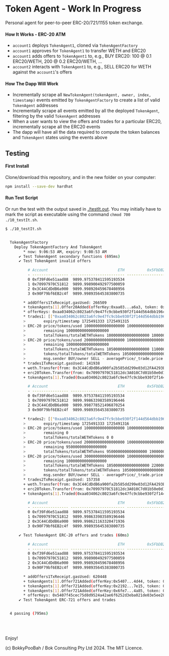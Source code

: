 # Token Agent - Work In Progress

Personal agent for peer-to-peer ERC-20/721/1155 token exchange.

#### How It Works - ERC-20 ATM

* `account1` deploys `TokenAgent1`, cloned via `TokenAgentFactory`
* `account1` approves for `TokenAgent1` to transfer WETH and ERC20
* `account1` adds offers to `TokenAgent1` to, e.g., BUY ERC20: 100 @ 0.1 ERC20/WETH, 200 @ 0.2 ERC20/WETH, ...
* `account2` interacts with `TokenAgent1` to, e.g., SELL ERC20 for WETH against the `account1`'s offers

#### How The Dapp Will Work

* Incrementally scrape all `NewTokenAgent(tokenAgent, owner, index, timestamp)` events emitted by `TokenAgentFactory` to create a list of valid `TokenAgent` addresses
* Incrementally scrape all events emitted by all the deployed `TokenAgent`, filtering by the valid `TokenAgent` addresses
* When a user wants to view the offers and trades for a particular ERC20, incrementally scrape all the ERC20 events
* The dapp will have all the data required to compute the token balances and `TokenAgent` states using the events above

## Testing

#### First Install
Clone/download this repository, and in the new folder on your computer:

```bash
npm install --save-dev hardhat
```

#### Run Test Script

Or run the test with the output saved in [./testIt.out](./testIt.out).
You may initially have to mark the script as executable using the command `chmod 700 ./10_testIt.sh`.

```bash
$ ./10_testIt.sh


  TokenAgentFactory
    Deploy TokenAgentFactory And TokenAgent
        * now: 9:06:53 AM, expiry: 9:08:53 AM
      ✔ Test TokenAgent secondary functions (695ms)
      ✔ Test TokenAgent invalid offers

          # Account                               ETH          0x5FbDB231 WETH        0xe7f1725E ERC-20       0x9fE46736 ERC-721      0xCf7Ed3Ac ERC-1155
          - ---------------- ------------------------ ------------------------ ------------------------ ------------------------ ------------------------
          0 0xf39Fd6e51aad88  9899.975378411595193534                    100.0                   1000.0                  0,1,2,3      0:10,1:10,2:10,3:10
          1 0x70997970C51812  9899.998900492977500059                    100.0                   1000.0                  4,5,6,7      0:20,1:20,2:20,3:20
          2 0x3C44CdDdB6a900  9899.998920459678408956                    100.0                   1000.0                8,9,10,11      0:30,1:30,2:30,3:30
          3 0x90F79bf6EB2c4f  9899.998935645383800735                    100.0                   1000.0              12,13,14,15      0:40,1:40,2:40,3:40

        * addOffers1TxReceipt.gasUsed: 266509
        + tokenAgents[1].Offer20Added(offerKey:0xaa03...a6a3, token: 0xe7f1725E77, nonce: 0, buySell: 1 (SELL), expiry: 9:08:53 AM, prices: ["0.1","0.2","0.3"], tokens: ["1.0","1.0","0.1"], timestamp: 9:08:34 AM)
        * offerKeys: 0xaa034062c8023a6fc9e47fc9cbbe930f2f144d564dbb196c339a22e0655ea6a3
        * trades1: [["0xaa034062c8023a6fc9e47fc9cbbe930f2f144d564dbb196c339a22e0655ea6a3","1050000000000000000","105000000000000000",1]]
        >        expiry/timestamp 1725491333 1725491315
        > ERC-20 price/tokens/used 100000000000000000 1000000000000000000 0
        >        remaining 1000000000000000000
        >        totalTokens/totalWETHTokens 1000000000000000000 100000000000000000
        > ERC-20 price/tokens/used 200000000000000000 1000000000000000000 0
        >        remaining 1000000000000000000
        >        totalTokens/totalWETHTokens 1050000000000000000 110000000000000000
        >        tokens/totalTokens/totalWETHTokens 1050000000000000000 1050000000000000000 110000000000000000
        >        msg.sender BUY/owner SELL - averagePrice/_trade.price 104761904761904761 105000000000000000
        * trades1TxReceipt.gasUsed: 141938
        + weth.Transfer(from: 0x3C44CdDdB6a900fa2b585dd299e03d12FA4293BC, to: 0x70997970C51812dc3A010C7d01b50e0d17dc79C8, tokens: 0.11)
        + erc20Token.Transfer(from: 0x70997970C51812dc3A010C7d01b50e0d17dc79C8, to: 0x3C44CdDdB6a900fa2b585dd299e03d12FA4293BC, tokens: 1.05)
        + tokenAgents[1].Traded(0xaa034062c8023a6fc9e47fc9cbbe930f2f144d564dbb196c339a22e0655ea6a3,1050000000000000000,105000000000000000,1,1725491315)

          # Account                               ETH          0x5FbDB231 WETH        0xe7f1725E ERC-20       0x9fE46736 ERC-721      0xCf7Ed3Ac ERC-1155
          - ---------------- ------------------------ ------------------------ ------------------------ ------------------------ ------------------------
          0 0xf39Fd6e51aad88  9899.975378411595193534                    100.0                   1000.0                  0,1,2,3      0:10,1:10,2:10,3:10
          1 0x70997970C51812  9899.998633983589196446                   100.11                   998.95                  4,5,6,7      0:20,1:20,2:20,3:20
          2 0x3C44CdDdB6a900  9899.998778521496870254                    99.89                  1001.05                8,9,10,11      0:30,1:30,2:30,3:30
          3 0x90F79bf6EB2c4f  9899.998935645383800735                    100.0                   1000.0              12,13,14,15      0:40,1:40,2:40,3:40

        * trades2: [["0xaa034062c8023a6fc9e47fc9cbbe930f2f144d564dbb196c339a22e0655ea6a3","1050000000000000000","209523809523809523",1]]
        >        expiry/timestamp 1725491333 1725491316
        > ERC-20 price/tokens/used 100000000000000000 1000000000000000000 1000000000000000000
        >        remaining 0
        >        totalTokens/totalWETHTokens 0 0
        > ERC-20 price/tokens/used 200000000000000000 1000000000000000000 50000000000000000
        >        remaining 950000000000000000
        >        totalTokens/totalWETHTokens 950000000000000000 190000000000000000
        > ERC-20 price/tokens/used 300000000000000000 100000000000000000 0
        >        remaining 100000000000000000
        >        totalTokens/totalWETHTokens 1050000000000000000 220000000000000000
        >        tokens/totalTokens/totalWETHTokens 1050000000000000000 1050000000000000000 220000000000000000
        >        msg.sender BUY/owner SELL - averagePrice/_trade.price 209523809523809523 209523809523809523
        * trades2TxReceipt.gasUsed: 157358
        + weth.Transfer(from: 0x3C44CdDdB6a900fa2b585dd299e03d12FA4293BC, to: 0x70997970C51812dc3A010C7d01b50e0d17dc79C8, tokens: 0.22)
        + erc20Token.Transfer(from: 0x70997970C51812dc3A010C7d01b50e0d17dc79C8, to: 0x3C44CdDdB6a900fa2b585dd299e03d12FA4293BC, tokens: 1.05)
        + tokenAgents[1].Traded(0xaa034062c8023a6fc9e47fc9cbbe930f2f144d564dbb196c339a22e0655ea6a3,1050000000000000000,209523809523809523,1,1725491316)

          # Account                               ETH          0x5FbDB231 WETH        0xe7f1725E ERC-20       0x9fE46736 ERC-721      0xCf7Ed3Ac ERC-1155
          - ---------------- ------------------------ ------------------------ ------------------------ ------------------------ ------------------------
          0 0xf39Fd6e51aad88  9899.975378411595193534                    100.0                   1000.0                  0,1,2,3      0:10,1:10,2:10,3:10
          1 0x70997970C51812  9899.998633983589196446                   100.33                    997.9                  4,5,6,7      0:20,1:20,2:20,3:20
          2 0x3C44CdDdB6a900  9899.998621163320471936                    99.67                   1002.1                8,9,10,11      0:30,1:30,2:30,3:30
          3 0x90F79bf6EB2c4f  9899.998935645383800735                    100.0                   1000.0              12,13,14,15      0:40,1:40,2:40,3:40

      ✔ Test TokenAgent ERC-20 offers and trades (60ms)

          # Account                               ETH          0x5FbDB231 WETH        0xe7f1725E ERC-20       0x9fE46736 ERC-721      0xCf7Ed3Ac ERC-1155
          - ---------------- ------------------------ ------------------------ ------------------------ ------------------------ ------------------------
          0 0xf39Fd6e51aad88  9899.975378411595193534                    100.0                   1000.0                  0,1,2,3      0:10,1:10,2:10,3:10
          1 0x70997970C51812  9899.998900492977500059                    100.0                   1000.0                  4,5,6,7      0:20,1:20,2:20,3:20
          2 0x3C44CdDdB6a900  9899.998920459678408956                    100.0                   1000.0                8,9,10,11      0:30,1:30,2:30,3:30
          3 0x90F79bf6EB2c4f  9899.998935645383800735                    100.0                   1000.0              12,13,14,15      0:40,1:40,2:40,3:40

        * addOffers1TxReceipt.gasUsed: 620448
        + tokenAgents[1].Offer721Added(offerKey:0x5407...4d44, token: 0x9fE4673667, nonce: 0, buySell: 0, expiry: 9:08:53 AM, count: 5, prices: ["0.1"], tokenIds: [], timestamp: 9:08:34 AM)
        + tokenAgents[1].Offer721Added(offerKey:0x2192...7e15, token: 0x9fE4673667, nonce: 0, buySell: 1, expiry: 9:08:53 AM, count: 6, prices: ["0.1"], tokenIds: ["1","2","3","4"], timestamp: 9:08:34 AM)
        + tokenAgents[1].Offer721Added(offerKey:0x6fe7...4a85, token: 0x9fE4673667, nonce: 0, buySell: 1, expiry: 9:08:53 AM, count: 65535, prices: ["0.1","0.2","0.3"], tokenIds: ["1","2","3"], timestamp: 9:08:34 AM)
        * offerKeys: 0x5407f45cec75d8d9524a42ae6f6252d3eba021de03e5ee289103095e6c974d44,0x2192c777552c5ef8bba707eacd00894c00c8c9e5ef6a629af154bad02cc67e15,0x6fe7c49d8524305ba70047521457353ed71bb1947fea000fea513a8f7fdb4a85
      ✔ Test TokenAgent ERC-721 offers and trades


  4 passing (795ms)
```

<br />

<br />

Enjoy!

(c) BokkyPooBah / Bok Consulting Pty Ltd 2024. The MIT Licence.
